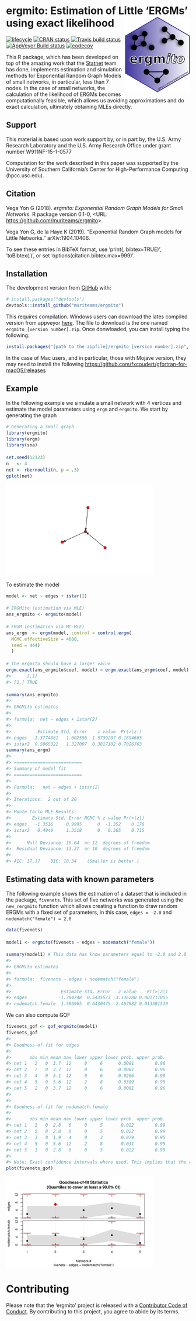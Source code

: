 
<!-- README.md is generated from README.Rmd. Please edit that file -->

# ergmito: Estimation of Little ‘ERGMs’ using exact likelihood <img src="man/figures/logo.png" align="right" width="180px"/>

[![lifecycle](https://img.shields.io/badge/lifecycle-experimental-orange.svg)](https://www.tidyverse.org/lifecycle/#experimental)
[![CRAN
status](https://www.r-pkg.org/badges/version/ergmito)](https://cran.r-project.org/package=ergmito)
[![Travis build
status](https://travis-ci.org/muriteams/ergmito.svg?branch=master)](https://travis-ci.org/muriteams/ergmito)
[![AppVeyor Build
status](https://ci.appveyor.com/api/projects/status/nl1irakr2g6y6w03?svg=true)](https://ci.appveyor.com/project/gvegayon/ergmito)
[![codecov](https://codecov.io/gh/muriteams/ergmito/branch/master/graph/badge.svg)](https://codecov.io/gh/muriteams/ergmito)

This R package, which has been developed on top of the amazing work that
the [Statnet](https://github.com/statnet) team has done, implements
estimation and simulation methods for Exponential Random Graph Models of
small networks, in particular, less than 7 nodes. In the case of small
networks, the calculation of the likelihood of ERGMs becomes
computationally feasible, which allows us avoiding approximations and do
exact calculation, ultimately obtaining MLEs directly.

## Support

This material is based upon work support by, or in part by, the U.S.
Army Research Laboratory and the U.S. Army Research Office under grant
number W911NF-15-1-0577

Computation for the work described in this paper was supported by the
University of Southern California’s Center for High-Performance
Computing (hpcc.usc.edu).

## Citation

Vega Yon G (2018). *ergmito: Exponential Random Graph Models for Small
Networks*. R package version 0.1-0, \<URL:
<https://github.com/muriteams/ergmito>\>.

Vega Yon G, de la Haye K (2019). “Exponential Random Graph models for
Little Networks.” arXiv:1904.10406.

To see these entries in BibTeX format, use ‘print(<citation>,
bibtex=TRUE)’, ‘toBibtex(.)’, or set ‘options(citation.bibtex.max=999)’.

## Installation

The development version from [GitHub](https://github.com/) with:

``` r
# install.packages("devtools")
devtools::install_github("muriteams/ergmito")
```

This requires compilation. Windows users can download the lates compiled
version from appveyor
[here](https://ci.appveyor.com/project/gvegayon/ergmito/build/artifacts).
The file to download is the one named `ergmito_[version number].zip`.
Once donwloaded, you can install typing the
following:

``` r
install.packages("[path to the zipfile]/ergmito_[version number].zip", repos = FALSE)
```

In the case of Mac users, and in particular, those with Mojave version,
they may need to install the following
<https://github.com/fxcoudert/gfortran-for-macOS/releases>

## Example

In the following example we simulate a small network with 4 vertices and
estimate the model parameters using `ergm` and `ergmito`. We start by
generating the graph

``` r
# Generating a small graph
library(ergmito)
library(ergm)
library(sna)

set.seed(12123)
n   <- 4
net <- rbernoulli(n, p = .3)
gplot(net)
```

<img src="man/figures/README-net2-1.png" width="80%" />

To estimate the model

``` r
model <- net ~ edges + istar(2)

# ERGMito (estimation via MLE)
ans_ergmito <- ergmito(model)

# ERGM (estimation via MC-MLE)
ans_ergm  <- ergm(model, control = control.ergm(
  MCMC.effectiveSize = 4000,
  seed = 444)
  )

# The ergmito should have a larger value
ergm.exact(ans_ergmito$coef, model) > ergm.exact(ans_ergm$coef, model)
#>      [,1]
#> [1,] TRUE

summary(ans_ergmito)
#> 
#> ERGMito estimates
#> 
#> formula:  net ~ edges + istar(2) 
#> 
#>          Estimate Std. Error    z value  Pr(>|z|)
#> edges  -1.3774881   1.002596 -1.3739207 0.1694663
#> istar2  0.5065322   1.327007  0.3817102 0.7026763
summary(ans_ergm)
#> 
#> ==========================
#> Summary of model fit
#> ==========================
#> 
#> Formula:   net ~ edges + istar(2)
#> 
#> Iterations:  2 out of 20 
#> 
#> Monte Carlo MLE Results:
#>        Estimate Std. Error MCMC % z value Pr(>|z|)
#> edges   -1.3516     0.9995      0  -1.352    0.176
#> istar2   0.4940     1.3518      0   0.365    0.715
#> 
#>      Null Deviance: 16.64  on 12  degrees of freedom
#>  Residual Deviance: 13.37  on 10  degrees of freedom
#>  
#> AIC: 17.37    BIC: 18.34    (Smaller is better.)
```

## Estimating data with known parameters

The following example shows the estimation of a dataset that is included
in the package, `fivenets`. This set of five networks was generated
using the `new_rergmito` function which allows creating a function to
draw random ERGMs with a fixed set of parameters, in this case, `edges =
-2.0` and `nodematch("female") = 2.0`

``` r
data(fivenets)

model1 <- ergmito(fivenets ~ edges + nodematch("female"))

summary(model1) # This data has know parameters equal to -2.0 and 2.0
#> 
#> ERGMito estimates
#> 
#> formula:  fivenets ~ edges + nodematch("female") 
#> 
#>                   Estimate Std. Error   z value    Pr(>|z|)
#> edges            -1.704748  0.5435573 -3.136280 0.001711055
#> nodematch.female  1.586965  0.6430475  2.467882 0.013591530
```

We can also compute GOF

``` r
fivenets_gof <- gof_ergmito(model1)
fivenets_gof
#> 
#> Goodness-of-fit for edges 
#> 
#>       obs min mean max lower upper lower prob. upper prob.
#> net 1   2   0  3.7  12     0     6      0.0081        0.96
#> net 2   7   0  3.7  12     0     6      0.0081        0.96
#> net 3   4   0  3.1  12     0     6      0.0206        0.99
#> net 4   5   0  5.6  12     2     8      0.0309        0.95
#> net 5   2   0  3.7  12     0     6      0.0081        0.96
#> 
#> 
#> Goodness-of-fit for nodematch.female 
#> 
#>       obs min mean max lower upper lower prob. upper prob.
#> net 1   2   0  2.8   6     0     5       0.022        0.99
#> net 2   5   0  2.8   6     0     5       0.022        0.99
#> net 3   3   0  1.9   4     0     3       0.079        0.95
#> net 4   5   0  5.6  12     2     8       0.031        0.95
#> net 5   1   0  2.8   6     0     5       0.022        0.99
#> 
#> Note: Exact confidence intervals where used. This implies that the requestes CI may differ from the one used (see ?gof_ergmito).
plot(fivenets_gof)
```

<img src="man/figures/README-fivenets-gof-1.png" width="80%" />

# Contributing

Please note that the ‘ergmito’ project is released with a [Contributor
Code of Conduct](CODE_OF_CONDUCT.md). By contributing to this project,
you agree to abide by its terms.
